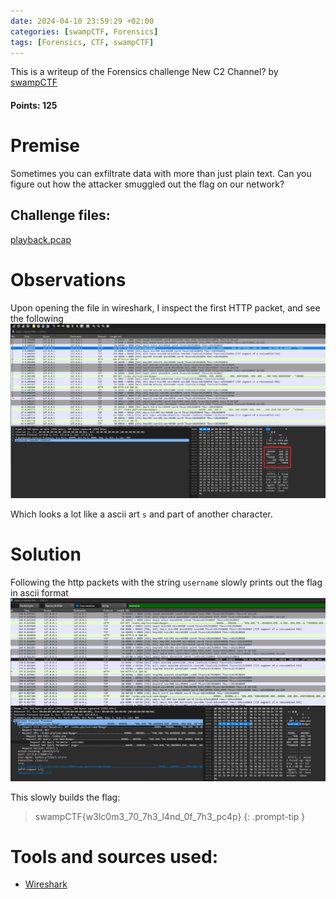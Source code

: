 ```yaml
---
date: 2024-04-10 23:59:29 +02:00
categories: [swampCTF, Forensics]
tags: [Forensics, CTF, swampCTF]
---
```

This is a writeup of the Forensics challenge New C2 Channel? by [swampCTF](https://swampctf.com/) 
#### Points: 125
# Premise
Sometimes you can exfiltrate data with more than just plain text. Can you figure out how the attacker smuggled out the flag on our network?

## Challenge files:

[playback.pcap](https://ctf.swampctf.com/files/bb76cbdb13f936c2cf98a9621d83efdd/playback.pcap)

# Observations
Upon opening the file in wireshark, I inspect the first HTTP packet, and see the following
![first character](/assets/images/swampCTF/c2/found_s.png)

Which looks a lot like a ascii art ```s``` and part of another character.
# Solution
Following the http packets with the string ```username``` slowly prints out the flag in ascii format
![flag](/assets/images/swampCTF/c2/moreletters.png)

This slowly builds the flag:
> swampCTF{w3lc0m3_70_7h3_l4nd_0f_7h3_pc4p}
{: .prompt-tip }


# Tools and sources used:
- [Wireshark](https://www.wireshark.org/)
